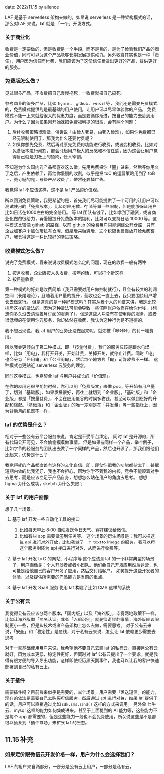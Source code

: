 date: 2022/11.15  by allence

LAF 是基于 serverless 架构来做的，如果说 serverless 是一种架构模式的话，那么对LAF 来说，laf 就是 「一个」开发方式。

### 关于商业化
收费是一定要做的，但是收费是一个手段，而不是目的，是为了检验我们产品的商业价值，同时可以为这个产品能够长期发展提供动力。另外收费其实也是一种「责任」，用户因为信任而付费，我们应该为了这份信任而做出更好的产品，提供更好的服务。

### 免费版怎么做？
见过很多产品，不收费把自己慢慢拖死，一收费就把自己搞死。

参考国外的很多产品，比如 figma 、 github、vercel 等，我们还是需要免费模式的，免费模式提供的是最基础的用户使用，让用户可以尽早体验你的产品。
免费模式不能一上来就给很大的优惠力度，而是要循序渐进，按自己的能力去给到用户。为什么？因为如果刚开始就把免费福利提的很高，会有两个问题：
1. 后续收费策略很难做，俗话说「由俭入奢易，由奢入俭难」，如果你免费都已经无限制使用了，那我为什么还要付费呢？
2. 如果你想先免费，然后再对原先免费的功能进行收费，或者变相收费，比如对免费版本进行阉割，都会引起用户极大的反感和不信任感，因为这会让用户觉得自己就是刀板上的鱼肉，任人宰割。

不知道为什么国内的产品都喜欢这么做，先用免费把你「圈」进来，然后等你用久了之后，产生依赖了，再给你慢慢的收割，似乎是把 toC 的运营策略用到了 toB 上，更可耻的是，有些产品收费了，依然还要挂广告。

我觉得 laf 不应该这样，这不是 laf 产品的价值观。

所以回到免费策略，我更希望的是，首先我们尽可能提供了一个可用的让用户可以测试使用的「免费版本」，比如对应用数、存储等做一些限制，但是能够保证用户比如日活在1000左右的完全够用。
等 laf 团队有钱了，比如拿到了融资，或者商业化做的很给力，再慢慢提升免费版本的福利，比如可以支持日活 10000 等。这种模式比较像 github 的路径，以前 github 的免费用户只能创建公开仓库，只有企业版客户才能创建私有仓库，但是后来融资后，这个权限也慢慢放开给免费客户，我觉得这是一种比较好的渐进策略。

### 收费模式怎么做？
说完了免费模式，再来说说收费模式怎么定的问题，现在的收费一般有两种
1. 按月收费，企业版按人头收费，按年的话，可以打个折这样
2. 按用量收费

第一种模式的好处是收费简单（我只需要对用户做控制就行），且会有较大的利润空间（长尾理论），且随着用户量的提升，营收也会一直上去，我只要围绕用户增长去做就行。
但是这真的是一种好模式吗？其实从我个人的角度来讲，我是比较排斥这样的做法的。因为这种做法可能会导致一些沉睡账户依然在给你付钱，（想想你多久没去清理按月订阅的服务了），但是这些人并没有在使用你的服务，或者很低频的在使用你的服务，你却依然在收费，我认为这种行为是不道德的。

我不想出现说，我 laf 用户的业务还没做起来呢，就先被「咔咔咔」的付一堆费用。

所以我会更倾向于第二种模式，即 「按量付费」，我们的服务应该是跟水电煤一样，比如「用电」，我打开开关，开始计费，关掉开关，就停止计费。同时「电」也会分为「民用电」和「公业用电」，然后每个地方的「电」可能收费不一样。
这种模式也更贴近 serverless 云服务的理念。

同时这种模式，也更契合 laf 与用户共成长的「价值观」。

在你的应用还很早期的时候，你可以用「免费版本」来做 poc，等开始有用户量了，切到「基础版」，如果发展很好，再往上就切到「企业版」，「基础版」和「企业版」都是「按量付费」，不会在应用低谷的时候多收钱，甚至可以做到很好的升配和降配。「基础版」和「企业版」的唯一差别是在「并发量」等一些指标上，因为背后用的机器不一样。

### laf 的优势是什么？
相对于一些公有云平台服务来说，肯定是不受平台绑定。
同时 laf 是开源的，所有代码公开可见，不会偷偷摸摸做事情。
但是如果有同样一个产品，举个例子，比如字节的轻服务的团队出去做了一个同样的产品，然后也开源了，那我们跟他们比起来，优势是什么？

我觉得好的产品都应该有这样的文化自信，即：即使你把我的功能都抄去了，甚至短期内做的比我还好，我也不会担心，因为你学不到我的内核，竞争不能顺着对手去思考，而是应该立足于产品自身，想想怎么站在用户的角度去思考。
想想 figma 为什么成功，sketch 为什么失败？


### 关于 laf 的用户画像
想了几个场景。
1. 基于 laf 开发一些自动化工具的接口
	1. 比如每天早上 8:00 自动发送今日天气、穿褡建议给微信。
	2. 比如有些 app 需要做签到任务等。
这个场景的衍生场景是：我可以把这些 api 进行对外开放，比如我做了一个 text to Image 的服务，我可以将这个服务封装为 api 接口进行对外，从而进行收费等。

2.  基于 laf 开发 to C 的网站、小程序等
这个应该是 laf 的一个非常典型的场景了，用户画像是：个人开发者或者小团队。他们会自己开发应用然后运营，也可能是给他自己的客户开发了应用，然后交付给客户。
如何提升这些开发者的体验，以及提供所需要的产品能力是当前的重点。

3. 基于 laf 开发 SaaS 服务
使用 laf 构建了比如 CMS 这样的系统

### 关于公有云
我觉得公有云应该分两个版本，「国内版」以及「海外版」，毕竟两地政策不一样，比如让海外版做「实名认证」或者「人脸识别」就是很奇怪的事情，海外版应该限制更小一些，但是从技术或者产品架构上怎么去做，需要思考。
对于公有云来说，「安全」和「稳定性」是底线，对于私有云来说，怎么让 laf 依赖更少需要去思考

对于一些基础使用用户来说，我希望他不要自己去建 laf 的私有云，直接用公有云就好，因为成本更低，稳定性更好，但同时对 laf 公有云提出了一个要求，就是我得有很方便的导入导出功能，这样即使经历黑天鹅事件，我也可以让我的客户快速部署到自己的私有云上。

### 关于插件
需要插件吗？目前看来似乎是需要的，举个场景，用户需要「发送短信」的能力，现在的做法是需要自己去购买短信服务，然后通过 api 进行对接，如果 laf 提供了的话，用户可以直接通过比如 `sdk.sms.send()` 这样的方式来调用。
另外像 七牛云、mysql 这样的能力如何集成进来。甚至于上面提到的 AI 能力等，这些能力不是每个 app 都需要的，但是这些能力一般也不会免费使用，所以说这些是不是都可以抽象到「插件市场」来扩展 laf 的生态。

## 11.15 补充
### 如果定价跟微信云开发价格一样，用户为什么会选择我们？
LAF 的用户来自两部分，一部分是公有云上用户，一部分是私有云，

